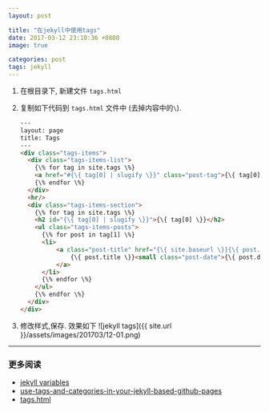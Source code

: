 ```yaml
---
layout: post

title: "在jekyll中使用tags"
date: 2017-03-12 23:10:36 +0800
image: true

categories: post
tags: jekyll
---
```

1. 在根目录下, 新建文件 `tags.html`

2. 复制如下代码到 `tags.html` 文件中 (去掉内容中的`\`).

    ```html
    ---
    layout: page
    title: Tags
    ---
    <div class="tags-items">
      <div class="tags-items-list">
        {\% for tag in site.tags \%}
        <a href="#{\{ tag[0] | slugify \}}" class="post-tag">{\{ tag[0] \}}</a>
        {\% endfor \%}
      </div>
      <hr/>
      <div class="tags-items-section">
        {\% for tag in site.tags \%}
        <h2 id="{\{ tag[0] | slugify \}}">{\{ tag[0] \}}</h2>
        <ul class="tags-items-posts">
          {\% for post in tag[1] \%}
          <li>
              <a class="post-title" href="{\{ site.baseurl \}}{\{ post.url \}}">
                  {\{ post.title \}}<small class="post-date">{\{ post.date | date_to_string \}}</small>
              </a>
          </li>
          {\% endfor \%}
        </ul>
        {\% endfor \%}
      </div>
    </div>
    ```
3. 修改样式,保存. 效果如下
    ![jekyll tags]({{ site.url }}/assets/images/201703/12-01.png)

---
### 更多阅读
- [jekyll variables](https://jekyllrb.com/docs/variables/)
- [use-tags-and-categories-in-your-jekyll-based-github-pages](https://codinfox.github.io/dev/2015/03/06/use-tags-and-categories-in-your-jekyll-based-github-pages/)
- [tags.html](https://github.com/codinfox/codinfox-lanyon/blob/dev/blog/tags.html)
